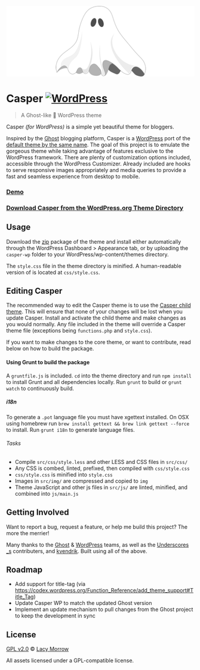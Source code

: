 
![Casper](img/casper.png "Casper")

# Casper [![WordPress](https://img.shields.io/wordpress/v/akismet.svg)]()
> A Ghost-like 👻 WordPress theme

Casper *(for WordPress)* is a simple yet beautiful theme for bloggers.

Inspired by the [Ghost](http://ghost.org) blogging platform, Casper is a [WordPress](http://wordpress.org) port of the [default theme by the same name](https://github.com/TryGhost/Casper). The goal of this project is to emulate the gorgeous theme while taking advantage of features exclusive to the WordPress framework. There are plenty of customization options included, accessible through the WordPress Customizer. Already included are hooks to serve responsive images appropriately and media queries to provide a fast and seamless experience from desktop to mobile.

### [Demo](http://lacymorrow.com/projects/casper/)

### [Download Casper from the WordPress.org Theme Directory](http://wordpress.org/themes/casper)

## Usage

Download the [zip](https://github.com/lacymorrow/casper/archive/master.zip) package of the theme and install either automatically through the WordPress Dashboard > Appearance tab, or by uploading the `casper-wp` folder to your WordPress/wp-content/themes directory.

The `style.css` file in the theme directory is minified. A human-readable version of is located at `css/style.css`.


## Editing Casper

The recommended way to edit the Casper theme is to use the [Casper child theme](https://github.com/lacymorrow/casper-child). This will ensure that none of your changes will be lost when you update Casper. Install and activate the child theme and make changes as you would normally. Any file included in the theme will override a Casper theme file (exceptions being `functions.php` and `style.css`).

If you want to make changes to the core theme, or want to contribute, read below on how to build the package.


#### Using Grunt to build the package

A `gruntfile.js` is included. `cd` into the theme directory and run `npm install` to install Grunt and all dependencies locally. Run `grunt` to build or `grunt watch` to continuously build.

##### i18n

To generate a `.pot` language file you must have xgettext installed. On OSX using homebrew run `brew install gettext && brew link gettext --force` to install. Run `grunt i18n` to generate language files.


###### Tasks

 * Compile `src/css/style.less` and other LESS and CSS files in `src/css/`
 * Any CSS is combed, linted, prefixed, then compiled with `css/style.css`
 * `css/style.css` is minified into `style.css`
 * Images in `src/img/` are compressed and copied to `img`
 * Theme JavaScript and other js files in `src/js/` are linted, minified, and combined into `js/main.js`

## Getting Involved

Want to report a bug, request a feature, or help me build this project? The more the merrier!


Many thanks to the [Ghost](http://ghost.org) & [WordPress](http://wordpress.org) teams, as well as the [Underscores _s](http://underscores.me/) contributers, and [kvendrik](https://github.com/kvendrik/responsive-images.js). Built using all of the above.

## Roadmap
 * Add support for title-tag (via https://codex.wordpress.org/Function_Reference/add_theme_support#Title_Tag)
 * Update Casper WP to match the updated Ghost version 
 * Implement an update mechanism to pull changes from the Ghost project to keep the development in sync


## License

[GPL v2.0](http://www.gnu.org/licenses/gpl-2.0.html) © [Lacy Morrow](http://lacymorrow.com)

All assets licensed under a GPL-compatible license.
